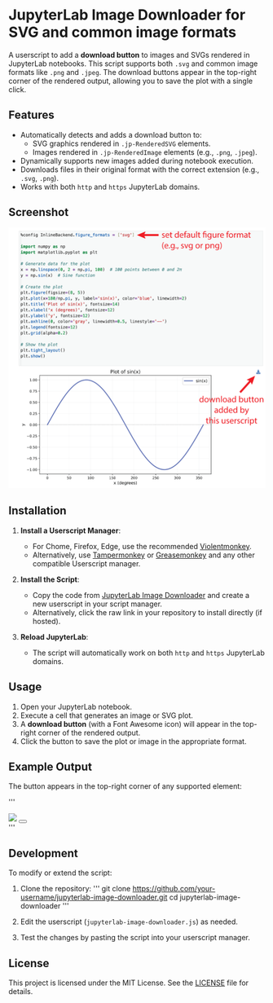 # JupyterLab Image Downloader for SVG and common image formats

A userscript to add a **download button** to images and SVGs rendered in JupyterLab notebooks. This script supports both `.svg` and common image formats like `.png` and `.jpeg`. The download buttons appear in the top-right corner of the rendered output, allowing you to save the plot with a single click.

## Features

- Automatically detects and adds a download button to:
  - SVG graphics rendered in `.jp-RenderedSVG` elements.
  - Images rendered in `.jp-RenderedImage` elements (e.g., `.png`, `.jpeg`).
- Dynamically supports new images added during notebook execution.
- Downloads files in their original format with the correct extension (e.g., `.svg`, `.png`).
- Works with both `http` and `https` JupyterLab domains.

## Screenshot

![Download Button in Action](./docs/screenshot.png)

## Installation

1. **Install a Userscript Manager**:
   - For Chome, Firefox, Edge, use the recommended [Violentmonkey](https://violentmonkey.github.io/).
   - Alternatively, use [Tampermonkey](https://www.tampermonkey.net/) or [Greasemonkey](https://addons.mozilla.org/en-US/firefox/addon/greasemonkey/) and any other compatible Userscript manager.

2. **Install the Script**:
   - Copy the code from [JupyterLab Image Downloader](./your-script-url.js) and create a new userscript in your script manager.
   - Alternatively, click the raw link in your repository to install directly (if hosted).

3. **Reload JupyterLab**:
   - The script will automatically work on both `http` and `https` JupyterLab domains.

## Usage

1. Open your JupyterLab notebook.
2. Execute a cell that generates an image or SVG plot.
3. A **download button** (with a Font Awesome icon) will appear in the top-right corner of the rendered output.
4. Click the button to save the plot or image in the appropriate format.

## Example Output

The button appears in the top-right corner of any supported element:

'''
<div class="jp-RenderedImage" data-mime-type="image/png">
    <img src="data:image/png;base64,...">
    <button class="download-image-button"><i class="fas fa-download"></i></button>
</div>
'''

## Development

To modify or extend the script:

1. Clone the repository:
   '''
   git clone https://github.com/your-username/jupyterlab-image-downloader.git
   cd jupyterlab-image-downloader
   '''

2. Edit the userscript (`jupyterlab-image-downloader.js`) as needed.

3. Test the changes by pasting the script into your userscript manager.

## License

This project is licensed under the MIT License. See the [LICENSE](./LICENSE) file for details.
